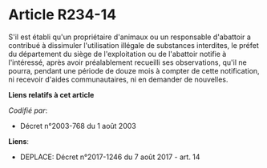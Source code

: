 # Article R234-14

S'il est établi qu'un propriétaire d'animaux ou un responsable d'abattoir a contribué à dissimuler l'utilisation illégale de
substances interdites, le préfet du département du siège de l'exploitation ou de l'abattoir notifie à l'intéressé, après
avoir préalablement recueilli ses observations, qu'il ne pourra, pendant une période de douze mois à compter de cette
notification, ni recevoir d'aides communautaires, ni en demander de nouvelles.

**Liens relatifs à cet article**

_Codifié par_:

  - Décret n°2003-768 du 1 août 2003

**Liens**:

  - DEPLACE: Décret n°2017-1246 du 7 août 2017 - art. 14
